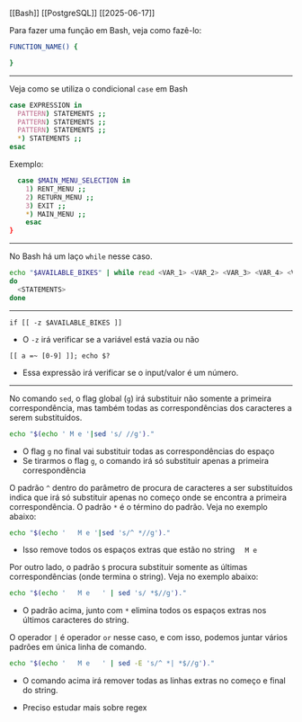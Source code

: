 [[Bash]]
[[PostgreSQL]]
[[2025-06-17]]

Para fazer uma função em Bash, veja como fazê-lo:
```sh
FUNCTION_NAME() {

}
```

___
Veja como se utiliza o condicional `case` em Bash
```sh
case EXPRESSION in
  PATTERN) STATEMENTS ;;
  PATTERN) STATEMENTS ;;
  PATTERN) STATEMENTS ;;
  *) STATEMENTS ;;
esac
```

Exemplo:
```sh
  case $MAIN_MENU_SELECTION in
    1) RENT_MENU ;;
    2) RETURN_MENU ;;
    3) EXIT ;;
    *) MAIN_MENU ;;
    esac
}
```

___
No Bash há um laço `while` nesse caso. 
```sh
echo "$AVAILABLE_BIKES" | while read <VAR_1> <VAR_2> <VAR_3> <VAR_4> <VAR_5>
do
  <STATEMENTS>
done
```

___
`if [[ -z $AVAILABLE_BIKES ]]`
- O  `-z` irá verificar se a variável está vazia ou não

`[[ a =~ [0-9] ]]; echo $?` 
- Essa expressão irá verificar se o input/valor é um número.

____

No comando `sed`, o flag global (`g`) irá substituir não somente a primeira correspondência, mas também todas as correspondências dos caracteres a serem substituídos.
```sh
echo "$(echo ' M e '|sed 's/ //g')."
```
- O flag `g` no final vai substituir todas as correspondências do espaço
- Se tirarmos o flag `g`, o comando irá só substituir apenas a primeira correspondência 

O padrão `^` dentro do parâmetro de procura de caracteres a ser substituídos indica que irá só substituir apenas no começo onde se encontra a primeira correspondência. O padrão `*` é o término do padrão. Veja no exemplo abaixo:
```sh
echo "$(echo '   M e '|sed 's/^ *//g')."
```
- Isso remove todos os espaços extras que estão no string `   M e `

Por outro lado, o padrão `$` procura substituir somente as últimas correspondências (onde termina o string). Veja no exemplo abaixo:
```sh
echo "$(echo '   M e   ' | sed 's/ *$//g')."
```
- O padrão acima, junto com `*` elimina todos os espaços extras nos últimos caracteres do string.

O operador `|` é operador `or` nesse caso, e com isso, podemos juntar vários padrões em única linha de comando.
```sh
echo "$(echo '   M e   ' | sed -E 's/^ *| *$//g')."
```
- O comando acima irá remover todas as linhas extras no começo e final do string.


- Preciso estudar mais sobre regex